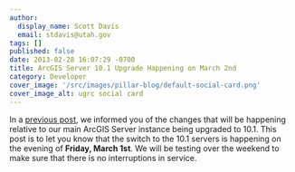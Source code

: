 ```yaml
---
author:
  display_name: Scott Davis
  email: stdavis@utah.gov
tags: []
published: false
date: 2013-02-28 16:07:29 -0700
title: ArcGIS Server 10.1 Upgrade Happening on March 2nd
category: Developer
cover_image: '/src/images/pillar-blog/default-social-card.png'
cover_image_alt: ugrc social card
---
```


<p>In a <a href="/blog/2013-02-19-arcgis-server-10-1-upgrade">previous post</a>, we informed you of the changes that will be happening relative to our main ArcGIS Server instance being upgraded to 10.1. This post is to let you know that the switch to the 10.1 servers is happening on the evening of <strong>Friday, March 1st</strong>. We will be testing over the weekend to make sure that there is no interruptions in service.</p>
